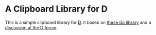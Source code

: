 # A Clipboard Library for D
This is a simple clipboard library for [D](https://dlang.org/). It based on [these Go library](https://github.com/atotto/clipboard) and a [discussion at the D forum](http://forum.dlang.org/post/mailman.2831.1315863251.14074.digitalmars-d-learn@puremagic.com).